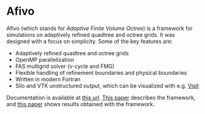 # Afivo

Afivo (which stands for *Adaptive Finite Volume Octree*) is a framework for
simulations on adaptively refined quadtree and octree grids. It was designed
with a focus on simplicity. Some of the key features are:

* Adaptively refined quadtree and octree grids
* OpenMP parallelization
* FAS multigrid solver (v-cycle and FMG)
* Flexible handling of refinement boundaries and physical boundaries
* Written in modern Fortran
* Silo and VTK unstructured output, which can be visualized with e.g.
  [Visit](https://wci.llnl.gov/simulation/computer-codes/visit)

Documentation is available at
[this url](http://cwimd.nl/other_files/afivo_doc/html/index.html).
[This paper](http://arxiv.org/abs/1701.04329) describes the framework, and
[this paper](http://dx.doi.org/10.1088/0963-0252/25/4/044001) shows results
obtained with the framework.
